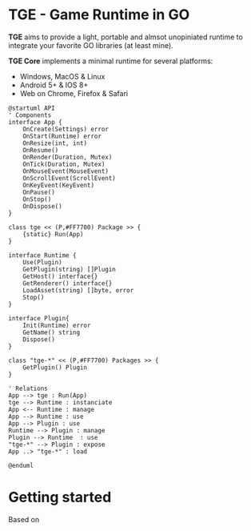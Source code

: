 # TGE - Game Runtime in GO
**TGE** aims to provide a light, portable and almsot unopiniated runtime to integrate your favorite GO libraries (at least mine).

**TGE Core** implements a minimal runtime for several platforms:
  * Windows, MacOS & Linux
  * Android 5+ & IOS 8+
  * Web on Chrome, Firefox & Safari



```plantuml
@startuml API
' Components
interface App {
    OnCreate(Settings) error
    OnStart(Runtime) error
    OnResize(int, int)
    OnResume()
    OnRender(Duration, Mutex)
    OnTick(Duration, Mutex)
    OnMouseEvent(MouseEvent)
    OnScrollEvent(ScrollEvent)
    OnKeyEvent(KeyEvent)
    OnPause()
    OnStop()
    OnDispose()
}

class tge << (P,#FF7700) Package >> {
    {static} Run(App)
}

interface Runtime {
    Use(Plugin)
    GetPlugin(string) []Plugin
    GetHost() interface{}
    GetRenderer() interface{}
    LoadAsset(string) []byte, error
    Stop()
}

interface Plugin{    
    Init(Runtime) error
    GetName() string
    Dispose()
}

class "tge-*" << (P,#FF7700) Packages >> {
    GetPlugin() Plugin
}

' Relations
App --> tge : Run(App)
tge --> Runtime : instanciate
App <-- Runtime : manage
App --> Runtime : use
App --> Plugin : use
Runtime --> Plugin : manage
Plugin --> Runtime  : use
"tge-*" --> Plugin : expose
App ..> "tge-*" : load

@enduml
```

# Getting started
Based on

